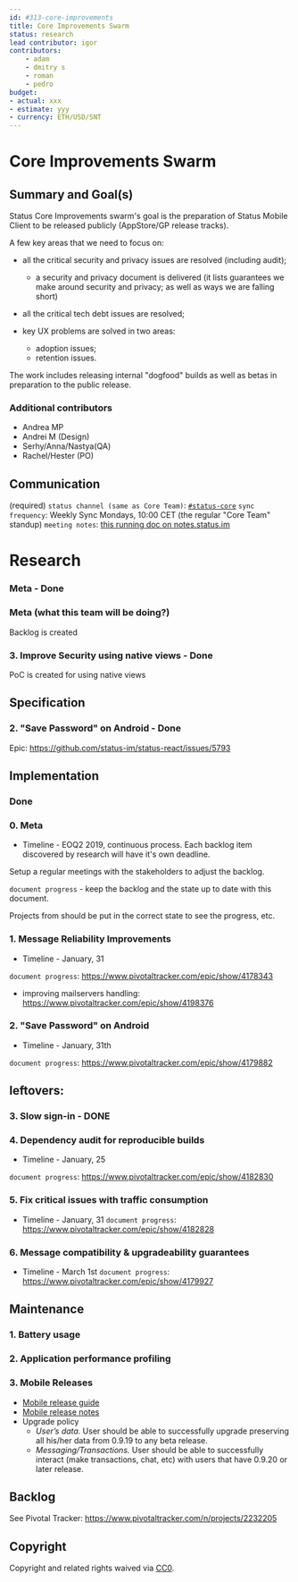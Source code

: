 ```yaml
---
id: #313-core-improvements
title: Core Improvements Swarm
status: research
lead contributor: igor
contributors:
    - adam
    - dmitry s
    - roman
    - pedro
budget:
- actual: xxx
- estimate: yyy
- currency: ETH/USD/SNT
---
```


# Core Improvements Swarm

## Summary and Goal(s)

Status Core Improvements swarm's goal is the preparation of Status Mobile Client to be released publicly (AppStore/GP release tracks).

A few key areas that we need to focus on:

* all the critical security and privacy issues are resolved (including audit);
    - a security and privacy document is delivered (it lists guarantees we make around security and privacy; as well as ways we are falling short)

* all the critical tech debt issues are resolved;
* key UX problems are solved in two areas:
    - adoption issues;
    - retention issues.

The work includes releasing internal "dogfood" builds as well as betas in preparation to the public release.

### Additional contributors
- Andrea MP
- Andrei M (Design)
- Serhy/Anna/Nastya(QA)
- Rachel/Hester (PO)

## Communication
(required)
`status channel (same as Core Team)`: [`#status-core`](https://get.status.im/chat/public/status-core)
`sync frequency`: Weekly Sync Mondays, 10:00 CET (the regular "Core Team" standup)
`meeting notes`: [this running doc on notes.status.im](https://notes.status.im/sm7x7tPpQESkRwu7YNFzSQ)

# Research

### Meta - Done

### Meta (what this team will be doing?)
Backlog is created

### 3. Improve Security using native views - Done
PoC is created for using native views

## Specification

### 2. "Save Password" on Android - Done

Epic: https://github.com/status-im/status-react/issues/5793

## Implementation

### Done

### 0. Meta

* Timeline - EOQ2 2019, continuous process. Each backlog item discovered by research will have it's own deadline.

Setup a regular meetings with the stakeholders to adjust the backlog.

`document progress` - keep the backlog and the state up to date with this
document.

Projects from should be put in the correct state to see the progress, etc.

### 1. Message Reliability Improvements

* Timeline - January, 31

`document progress`: https://www.pivotaltracker.com/epic/show/4178343

+ improving mailservers handling: https://www.pivotaltracker.com/epic/show/4198376

### 2. "Save Password" on Android

* Timeline - January, 31th

`document progress`: https://www.pivotaltracker.com/epic/show/4179882

leftovers:
- 

### 3. Slow sign-in - DONE

### 4. Dependency audit for reproducible builds

* Timeline - January, 25

`document progress`: https://www.pivotaltracker.com/epic/show/4182830

### 5. Fix critical issues with traffic consumption

* Timeline - January, 31
`document progress`: https://www.pivotaltracker.com/epic/show/4182828

### 6. Message compatibility & upgradeability guarantees

* Timeline - March 1st 
`document progress`: https://www.pivotaltracker.com/epic/show/4179927

## Maintenance

### 1. Battery usage

### 2. Application performance profiling

### 3. Mobile Releases

- [Mobile release guide](https://notes.status.im/mobile-release-guide)
- [Mobile release notes](https://notes.status.im/mobile-release-notes)
- Upgrade policy
    * *User’s data.* User should be able to successfully upgrade preserving all his/her data from 0.9.19 to any beta release.
    * *Messaging/Transactions.* User should be able to successfully interact (make transactions, chat, etc) with users that have 0.9.20 or later release.

## Backlog

See Pivotal Tracker: https://www.pivotaltracker.com/n/projects/2232205


## Copyright

Copyright and related rights waived via [CC0](https://creativecommons.org/publicdomain/zero/1.0/).


